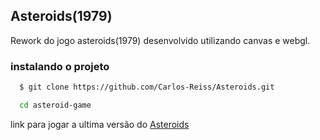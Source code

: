 ## Asteroids(1979)

Rework do jogo asteroids(1979) desenvolvido utilizando canvas e webgl.

### instalando o projeto 

```bash
  $ git clone https://github.com/Carlos-Reiss/Asteroids.git

  cd asteroid-game 

```

link para jogar a ultima versão do [Asteroids](https://carlos-reiss.github.io/Asteroids/index.html)
